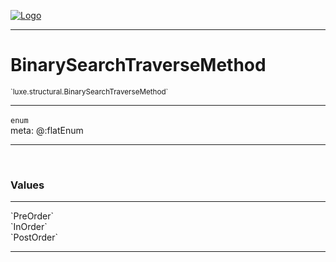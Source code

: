 
[![Logo](../../../images/logo.png)](../../../api/index.html)

---



<h1>BinarySearchTraverseMethod</h1>
<small>`luxe.structural.BinarySearchTraverseMethod`</small>



---

`enum`
<span class="meta">
<br/>meta: @:flatEnum
</span>


---

&nbsp;
&nbsp;

<h3>Values</h3> <hr/><span class="member signature apipage">`PreOrder`<br/> </span>
        <span class="small_desc_flat"></span><span class="member signature apipage">`InOrder`<br/> </span>
        <span class="small_desc_flat"></span><span class="member signature apipage">`PostOrder`<br/> </span>
        <span class="small_desc_flat"></span>







---

&nbsp;
&nbsp;
&nbsp;
&nbsp;